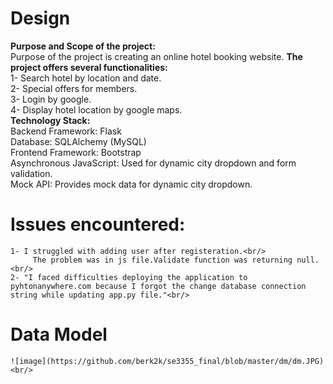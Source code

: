 # Design
**Purpose and Scope of the project:** <br/>
Purpose of the project is creating an online hotel booking website.
  **The project offers several functionalities:**<br/>
      1- Search hotel by location and date.<br/>
      2- Special offers for members.<br/>
      3- Login by google.<br/>
      4- Display hotel location by google maps.<br/>
**Technology Stack:** <br/>
      Backend Framework: Flask<br/>
      Database: SQLAlchemy (MySQL)<br/>
      Frontend Framework: Bootstrap<br/>
      Asynchronous JavaScript: Used for dynamic city dropdown and form validation.<br/>
      Mock API: Provides mock data for dynamic city dropdown.<br/>

 # Issues encountered:
    1- I struggled with adding user after registeration.<br/>
         The problem was in js file.Validate function was returning null.<br/>
    2- "I faced difficulties deploying the application to pyhtonanywhere.com because I forgot the change database connection string while updating app.py file."<br/>
  # Data Model

    ![image](https://github.com/berk2k/se3355_final/blob/master/dm/dm.JPG)<br/>    
